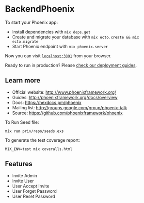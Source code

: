 # BackendPhoenix

To start your Phoenix app:

  * Install dependencies with `mix deps.get`
  * Create and migrate your database with `mix ecto.create && mix ecto.migrate`
  * Start Phoenix endpoint with `mix phoenix.server`

Now you can visit [`localhost:3001`](http://localhost:3001) from your browser.

Ready to run in production? Please [check our deployment guides](http://www.phoenixframework.org/docs/deployment).

## Learn more

  * Official website: http://www.phoenixframework.org/
  * Guides: http://phoenixframework.org/docs/overview
  * Docs: https://hexdocs.pm/phoenix
  * Mailing list: http://groups.google.com/group/phoenix-talk
  * Source: https://github.com/phoenixframework/phoenix

To Run Seed file:
```
mix run priv/repo/seeds.exs
```

To generate the test coverage report:
```
MIX_ENV=test mix coveralls.html
```

## Features
- Invite Admin
- Invite User
- User Accept Invite
- User Forget Password
- User Reset Password